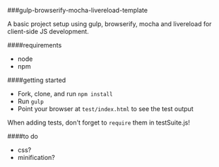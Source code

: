 ###gulp-browserify-mocha-livereload-template

A basic project setup using gulp, browserify, mocha and livereload for client-side JS development.

####requirements

- node
- npm

####getting started

- Fork, clone, and run `npm install`
- Run `gulp`
- Point your browser at `test/index.html` to see the test output

When adding tests, don't forget to `require` them in testSuite.js!

####to do

- css?
- minification?